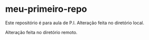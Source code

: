 # meu-primeiro-repo
Este repositório é para aula de P.I.
Alteração feita no diretório local.

Alteração feita no diretório remoto.
